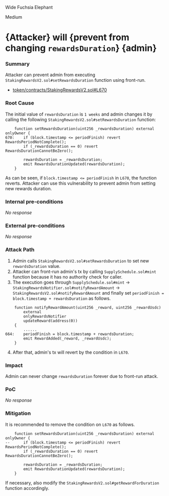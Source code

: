 Wide Fuchsia Elephant

Medium

# {Attacker} will {prevent from changing `rewardsDuration`} {admin}

### Summary

Attacker can prevent admin from executing `StakingRewardsV2.sol#setRewardsDuration` function using front-run.


- [token/contracts/StakingRewardsV2.sol#L670](https://github.com/sherlock-audit/2024-07-kwenta-staking-contracts/tree/main/token/contracts/StakingRewardsV2.sol#L670)

### Root Cause

The initial value of `rewardsDuration` is `1 weeks` and admin changes it by calling the following `StakingRewardsV2.sol#setRewardsDuration` function:
```solidity
    function setRewardsDuration(uint256 _rewardsDuration) external onlyOwner {
670:    if (block.timestamp <= periodFinish) revert RewardsPeriodNotComplete();
        if (_rewardsDuration == 0) revert RewardsDurationCannotBeZero();

        rewardsDuration = _rewardsDuration;
        emit RewardsDurationUpdated(rewardsDuration);
    }
```
As can be seen, if `block.timestamp <= periodFinish` in `L670`, the function reverts.
Attacker can use this vulnerability to prevent admin from setting new rewards duration.

### Internal pre-conditions

_No response_

### External pre-conditions

_No response_

### Attack Path

1. Admin calls `StakingRewardsV2.sol#setRewardsDuration` to set new `rewardsDuration` value.
2. Attacker can front-run admin's tx by calling `SupplySchedule.sol#mint` function because it has no authority check for caller.
3. The execution goes through `SupplySchedule.sol#mint` -> `StakingRewardsNotifier.sol#notifyRewardAmount` -> `StakingRewardsV2.sol#notifyRewardAmount` and finally set `periodFinish = block.timestamp + rewardsDuration` as follows.
```solidity
    function notifyRewardAmount(uint256 _reward, uint256 _rewardUsdc)
        external
        onlyRewardsNotifier
        updateReward(address(0))
    {
        ......
664:    periodFinish = block.timestamp + rewardsDuration;
        emit RewardAdded(_reward, _rewardUsdc);
    }
```
4. After that, admin's tx will revert by the condition in `L670`.

### Impact

Admin can never change `rewardsDuration` forever due to front-run attack.

### PoC

_No response_

### Mitigation

It is recommended to remove the condition on `L670` as follows.
```solidity
    function setRewardsDuration(uint256 _rewardsDuration) external onlyOwner {
--      if (block.timestamp <= periodFinish) revert RewardsPeriodNotComplete();
        if (_rewardsDuration == 0) revert RewardsDurationCannotBeZero();

        rewardsDuration = _rewardsDuration;
        emit RewardsDurationUpdated(rewardsDuration);
    }
```
If necessary, also modify the `StakingRewardsV2.sol#getRewardForDuration` function accordingly.
